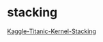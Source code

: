 # stacking

[Kaggle-Titanic-Kernel-Stacking](https://www.kaggle.com/arthurtok/introduction-to-ensembling-stacking-in-python/comments)